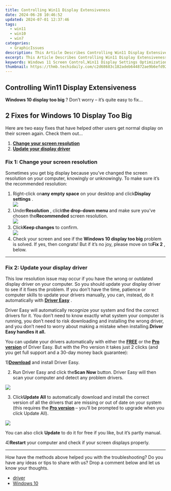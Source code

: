 ```yaml
---
title: Controlling Win11 Display Extensiveness
date: 2024-06-28 10:46:52
updated: 2024-07-01 12:37:46
tags:
  - win11
  - win10
  - win7
categories:
  - GraphicIssues
description: This Article Describes Controlling Win11 Display Extensiveness
excerpt: This Article Describes Controlling Win11 Display Extensiveness
keywords: Windows 11 Screen Control,Win11 Display Settings Optimization,Windows 11 Extensiveness Management,Win11 Resolution Tuning,Windows Display Extensiveness Configuration,Customizing Win11 Screen Size,Adjusting Display Extensiveness in Win11
thumbnail: https://thmb.techidaily.com/c2d68683c182adeb644872ae9b6efd92813d48ae83b60547183327ca40ae4d54.jpg
---
```


## Controlling Win11 Display Extensiveness

**Windows 10 display too big** ? Don’t worry – it’s quite easy to fix…

## 2 Fixes for Windows 10 Display Too Big

 Here are two easy fixes that have helped other users get normal display on their screen again. Check them out…

1. **[Change your screen resolution](#F1)**
2. [**Update your display driver**](#F2)

### **Fix 1: Change your screen resolution**

 Sometimes you get big display because you’ve changed the screen resolution on your computer, knowingly or unknowingly. To make sure it’s the recommended resolution:

1. Right-click on**any empty space** on your desktop and click**Display settings** .  
![](https://images.drivereasy.com/wp-content/uploads/2018/10/img_5bd2e21ce4cd4.jpg)
2. Under**Resolution** , click**the drop-down menu** and make sure you’ve chosen the**Recommended** screen resolution.  
![](https://images.drivereasy.com/wp-content/uploads/2018/10/img_5bd2e27ee9b46.jpg)
3. Click**Keep changes** to confirm.  
![](https://images.drivereasy.com/wp-content/uploads/2018/10/img_5bd2e308683d2.jpg)
4. Check your screen and see if the **Windows 10 display too big** problem is solved. If yes, then congrats! But if it’s no joy, please move on to**Fix 2** , below.

---

### **Fix 2: Update your display driver**

 This low resolution issue may occur if you have the wrong or outdated display driver on your computer. So you should update your display driver to see if it fixes the problem. If you don’t have the time, patience or computer skills to update your drivers manually, you can, instead, do it automatically with [**Driver Easy**](https://tools.techidaily.com/drivereasy/download/) .

 Driver Easy will automatically recognize your system and find the correct drivers for it. You don’t need to know exactly what system your computer is running, you don’t need to risk downloading and installing the wrong driver, and you don’t need to worry about making a mistake when installing.**Driver Easy handles it all.**

 You can update your drivers automatically with either the [**FREE**](https://tools.techidaily.com/drivereasy/download/) or the [**Pro version**](https://tools.techidaily.com/drivereasy/download/) of Driver Easy. But with the Pro version it takes just 2 clicks (and you get full support and a 30-day money back guarantee):

 1)[**Download**](https://tools.techidaily.com/drivereasy/download/) and install Driver Easy.

 2) Run Driver Easy and click the**Scan Now** button. Driver Easy will then scan your computer and detect any problem drivers.

![](https://images.drivereasy.com/wp-content/uploads/2018/10/img_5bd2ee46484b2.jpg)

 3) Click**Update All** to automatically download and install the correct version of all the drivers that are missing or out of date on your system (this requires the [**Pro version**](https://tools.techidaily.com/drivereasy/download/) – you’ll be prompted to upgrade when you click Update All).

![](https://images.drivereasy.com/wp-content/uploads/2018/10/img_5bd2ee5440679.jpg)

 You can also click **Update** to do it for free if you like, but it’s partly manual.

 4)**Restart** your computer and check if your screen displays properly.

---

 How have the methods above helped you with the troubleshooting? Do you have any ideas or tips to share with us? Drop a comment below and let us know your thoughts.

* [driver](https://tools.techidaily.com/drivereasy/download/)
* [Windows 10](https://tools.techidaily.com/drivereasy/download/)

<ins class="adsbygoogle"
     style="display:block"
     data-ad-format="autorelaxed"
     data-ad-client="ca-pub-7571918770474297"
     data-ad-slot="1223367746"></ins>



<ins class="adsbygoogle"
     style="display:block"
     data-ad-client="ca-pub-7571918770474297"
     data-ad-slot="8358498916"
     data-ad-format="auto"
     data-full-width-responsive="true"></ins>

